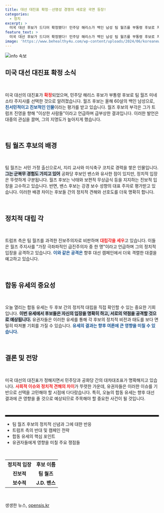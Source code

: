 ```yaml
---
title: 대선 대진표 확정‥선명성 경쟁의 새로운 국면 등장!
categories:
  - 정치
excerpt: >
  미국 대선 후보가 드디어 확정됐다! 민주당 해리스가 백인 남성 팀 월즈를 부통령 후보로 지명하며 서민과 진보의 상징으로 떠올랐다. 트럼프밴스 진영과의 격돌이 시작되며, 치열한 선거전이 예고된다!
feature_text: >
  미국 대선 후보가 드디어 확정됐다! 민주당 해리스가 백인 남성 팀 월즈를 부통령 후보로 지명하며 서민과 진보의 상징으로 떠올랐다. 트럼프밴스 진영과의 격돌이 시작되며, 치열한 선거전이 예고된다!
image: 'https://www.behealthy4u.com/wp-content/uploads/2024/06/koreanews.jpg'
---
```


<p><img src="https://www.behealthy4u.com/wp-content/uploads/2024/06/koreanews.jpg" alt="info 속보" /></p>

<h2 data-ke-size="size26">미국 대선 대진표 확정 소식</h2>

<p data-ke-size="size16">&nbsp;</p>

<p>미국 대선의 대진표가 <b><span style="color: #ee2323;">확정</span></b>되었으며, 민주당 해리스 후보가 부통령 후보로 팀 월즈 미네소타 주지사를 선택한 것으로 알려졌습니다. 월즈 후보는 올해 60살의 백인 남성으로, <b><span style="color: #1a5490;">친서민적이고 진보적인 인물</span></b>이라는 평가를 받고 있습니다. 월즈 후보의 부각은 그가 트럼프 진영을 향해 "이상한 사람들"이라고 언급하며 급부상한 결과입니다. 이러한 발언은 대중의 관심을 끌며, 그의 지명도가 높아지게 했습니다.</p>

<p data-ke-size="size16">&nbsp;</p>

<h2 data-ke-size="size26">팀 월즈 후보의 배경</h2>

<p data-ke-size="size16">&nbsp;</p>

<p>팀 월즈는 서민 가정 출신으로서, 지리 교사와 미식축구 코치로 경력을 쌓은 인물입니다. <b><span style="background-color: #21538527;">그는 군복무 경험도 가지고 있어</span></b> 공화당 후보인 밴스와 유사한 점이 있지만, 정치적 입장은 뚜렷하게 구분됩니다. 월즈 후보는 낙태와 보편적 무상급식 등을 지지하는 진보적 입장을 고수하고 있습니다. 반면, 밴스 후보는 강경 보수 성향의 대표 주자로 평가받고 있습니다. 이러한 배경 차이는 후보들 간의 정치적 견해와 선호도를 더욱 명확히 합니다.</p>

<p data-ke-size="size16">&nbsp;</p>

<h2 data-ke-size="size26">정치적 대립 각</h2>

<p data-ke-size="size16">&nbsp;</p>

<p>트럼프 측은 팀 월즈를 과격한 진보주의자로 비판하며 <b><span style="color: #ee2323;">대립각을 세우</span></b>고 있습니다. 이들은 월즈 주지사를 "가장 극좌파적인 급진주의자 중 한 명"이라고 언급하며 그의 정치적 입장을 공격하고 있습니다. <b><span style="color: #1a5490;">이와 같은 공격은</span></b> 향후 대선 캠페인에서 더욱 격렬한 대결을 예고하고 있습니다. </p>

<p data-ke-size="size16">&nbsp;</p>

<h2 data-ke-size="size26">합동 유세의 중요성</h2>

<p data-ke-size="size16">&nbsp;</p>

<p>오늘 열리는 합동 유세는 두 후보 간의 정치적 대립을 직접 확인할 수 있는 중요한 기회입니다. <b><span style="background-color: #21538527;">이번 유세에서 후보들은 자신의 입장을 명확히 하고, 서로의 약점을 공격할 것으로 예상됩니다.</span></b> 유권자들은 이러한 유세를 통해 각 후보의 정치적 비전과 태도를 보다 면밀히 따져볼 기회를 가질 수 있습니다. <b><span style="color: #1a5490;">유세의 결과는 향후 여론에 큰 영향을 미칠 수 있습니다.</span></b></p>

<p data-ke-size="size16">&nbsp;</p>

<h2 data-ke-size="size26">결론 및 전망</h2>

<p data-ke-size="size16">&nbsp;</p>

<p>미국 대선의 대진표가 정해지면서 민주당과 공화당 간의 대차대조표가 명확해지고 있습니다. <b><span style="color: #ee2323;">사회적 이슈와 정치적 견해의 차이</span></b>가 뚜렷한 가운데, 유권자들은 이러한 이슈를 기반으로 선택을 고민해야 할 시점에 다다랐습니다. 특히, 오늘의 합동 유세는 향후 대선 결과에 큰 영향을 줄 것으로 예상되므로 주목해야 할 중요한 사건이 될 것입니다. </p>

<p data-ke-size="size16">&nbsp;</p>

<hr style="border: 2px solid #000;"/>

<ul>
    <li>팀 월즈 후보의 정치적 신념과 그에 대한 반응</li>
    <li>트럼프 측의 반대 및 캠페인 전략</li>
    <li>합동 유세의 핵심 포인트</li>
    <li>유권자들에게 영향을 미칠 주요 쟁점들</li>
</ul>

<p data-ke-size="size16">&nbsp;</p>

<table>
    <tr>
        <td style="text-align: center; height: 17px;"><b>정치적 입장</b></td>
        <td style="text-align: center; height: 17px;"><b>후보 이름</b></td>
    </tr>
    <tr>
        <td style="text-align: center; height: 17px;"><b>진보적</b></td>
        <td style="text-align: center; height: 17px;"><b>팀 월즈</b></td>
    </tr>
    <tr>
        <td style="text-align: center; height: 17px;"><b>보수적</b></td>
        <td style="text-align: center; height: 17px;"><b>J.D. 밴스</b></td>
    </tr>
</table> 

<p data-ke-size="size16">&nbsp;</p>
생생한 뉴스, <a href="https://opensis.kr" rel="dofollow">opensis.kr</a>


